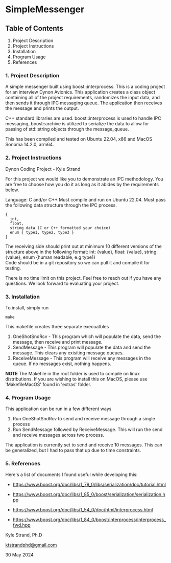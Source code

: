# SimpleMessenger

## Table of Contents
1. Project Description
2. Project Instructions
3. Installation
4. Program Usage
5. References
   
### 1. Project Description
A simple messenger built using boost::interprocess. This is a coding project for an interview Dynon Avionics. This application creates a class object containing all of the project requirements, randomizes the input data, and then sends it through IPC messaging queue. The application then receives the message and prints the output.

C++ standard libraries are used. boost::interprocess is used to handle IPC messaging, boost::archive is utilized to serialize the data to allow for passing of std::string objects through the message_queue.

This has been compiled and tested on Ubuntu 22.04, x86 and MacOS Sonoma 14.2.0, arm64.

### 2. Project Instructions
Dynon Coding Project - Kyle Strand

For this project we would like you to demonstrate an IPC methodology. You are free to choose how you do it as long as it abides by the requirements below.

  Language: C and/or C++
  Must compile and run on Ubuntu 22.04.
  Must pass the following data structure through the IPC process.
  ```
  {
    int,
    float,
    string data (C or C++ formatted your choice)
    enum { type1, type2, type3 }
  }
  ```
  The receiving side should print out at minimum 10 different versions of the structure above in the following format:
    int: {value}, float: {value}, string: {value}, enum {human readable, e.g type1}  
  Code should be in a git repository so we can pull it and compile it for testing.

There is no time limit on this project. Feel free to reach out if you have any questions. We look forward to evaluating your project.

### 3. Installation
To install, simply run 
```
make
```
This makefile creates three separate execuatbles
  1. OneShotSndRcv - This program which will populate the data, send the message, then receive and print message.
  2. SendMessage - This program will populate the data and send the message. This clears any exisiting message queues.
  3. ReceiveMessage - This program will receive any messages in the queue. If no messages exist, nothing happens.

  **NOTE**
  The Makefile in the root folder is used to compile on linux distributions. If you are wishing to install this on MacOS, please use 'MakefileMacOS' found in 'extras' folder.

### 4. Program Usage
This application can be run in a few different ways

  1. Run OneShotSndRcv to send and receive message through a single process
  2. Run SendMessage followed by ReceiveMessage. This will run the send and receive messages across two process.
  
  The application is currently set to send and receive 10 messages. This can be generalized, but I had to pass that up due to time constraints.

### 5. References
Here's a list of documents I found useful while developing this:

   * https://www.boost.org/doc/libs/1_79_0/libs/serialization/doc/tutorial.html
   
   * https://www.boost.org/doc/libs/1_85_0/boost/serialization/serialization.hpp
   
   * https://www.boost.org/doc/libs/1_54_0/doc/html/interprocess.html
   
   * https://www.boost.org/doc/libs/1_84_0/boost/interprocess/interprocess_fwd.hpp


Kyle Strand, Ph.D

ktstrandphd@gmail.com

30 May 2024
